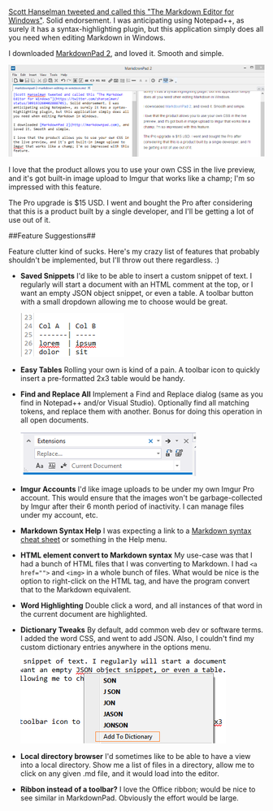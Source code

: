 <!--{Title:"MarkdownPad 2. The Windows Editor For Markdown Files", PublishedOn:"13-Sep-2013 12:46", Intro:"If you use Markdown in Windows, consider trying MarkdownPad 2."} -->
[Scott Hanselman tweeted and called this "The Markdown Editor for Windows"](https://twitter.com/shanselman/status/309193260402888705). Solid endorsement. I was anticipating using Notepad++, as surely it has a syntax-highlighting plugin, but this application simply does all you need when editing Markdown in Windows.

I downloaded [MarkdownPad 2](http://markdownpad.com), and loved it. Smooth and simple.

   [![](img/markdownpad.png)](http://markdownpad.com)

I love that the product allows you to use your own CSS in the live preview, and it's got built-in image upload to Imgur that works like a champ; I'm so impressed with this feature.

The Pro upgrade is $15 USD. I went and bought the Pro after considering that this is a product built by a single developer, and I'll be getting a lot of use out of it.

##Feature Suggestions##

Feature clutter kind of sucks. Here's my crazy list of features that probably shouldn't be implemented, but I'll throw out there regardless. :)  

* **Saved Snippets**
I'd like to be able to insert a custom snippet of text. I regularly will start a document with an HTML comment at the top, or I want an empty JSON object snippet, or even a table. A toolbar button with a small dropdown allowing me to choose would be great. 

    ![](img/markdownpad_tables.png)

* **Easy Tables**
Rolling your own is kind of a pain. A toolbar icon to quickly insert a pre-formatted 2x3 table would be handy.

* **Find and Replace All**
Implement a Find and Replace dialog (same as you find in Notepad++ and/or Visual Studio). Optionally find all matching tokens, and replace them with another. Bonus for doing this operation in all open documents.

    ![](img/markdownpad-find-replace-suggestion.png)

* **Imgur Accounts**
I'd like image uploads to be under my own Imgur Pro account. This would ensure that the images won't be garbage-collected by Imgur after their 6 month period of inactivity. I can manage files under my account, etc.

* **Markdown Syntax Help**
I was expecting a link to a [Markdown syntax cheat sheet](https://gist.github.com/howar31/5963000) or something in the Help menu. 

* **HTML element convert to Markdown syntax**
My use-case was that I had a bunch of HTML files that I was converting to Markdown. I had `<a href="">` and `<img>` in a whole bunch of files.
What would be nice is the option to right-click on the HTML tag, and have the program convert that to the Markdown equivalent.

* **Word Highlighting**
Double click a word, and all instances of that word in the current document are highlighted.

* **Dictionary Tweaks**
By default, add common web dev or software terms. I added the word CSS, and went to add JSON. Also, I couldn't find my custom dictionary entries anywhere in the options menu.

    ![](img/markdownpad-dictionary-entry.png)

* **Local directory browser**
I'd sometimes like to be able to have a view into a local directory. Show me a list of files in a directory, allow me to click on any given .md file, and it would load into the editor.

* **Ribbon instead of a toolbar?**
I love the Office ribbon; would be nice to see similar in MarkdownPad. Obviously the effort would be large.
